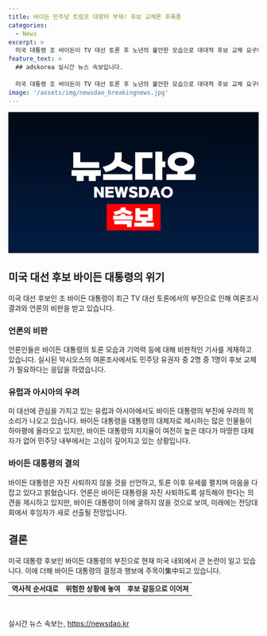 ```yaml
---
title: 바이든 민주당 트럼프 대항마 부재! 후보 교체론 후폭풍
categories:
  - News
excerpt: >
  미국 대통령 조 바이든이 TV 대선 토론 후 노년의 불안한 모습으로 대대적 후보 교체 요구에 직면하고 있다. 바이든은 유권자들의 불안에 직면하면서도 재선 포기는 거부하며 신뢰 회복을 모색하고 있다. 미국 언론뿐만 아니라 유럽과 아시아에서도 바이든의 부진이 우려되고 있으며, 민주당은 미래 대체 후보에 대한 고심을 하고 있다. 한편 바이든의 아내인 질 바이든의 역할과 영향력도 이슈로 떠올려지고 있다.
feature_text: >
  ## adskorea 실시간 뉴스 속보입니다.

  미국 대통령 조 바이든이 TV 대선 토론 후 노년의 불안한 모습으로 대대적 후보 교체 요구에 직면하고 있다. 바이든은 유권자들의 불안에 직면하면서도 재선 포기는 거부하며 신뢰 회복을 모색하고 있다. 미국 언론뿐만 아니라 유럽과 아시아에서도 바이든의 부진이 우려되고 있으며, 민주당은 미래 대체 후보에 대한 고심을 하고 있다. 한편 바이든의 아내인 질 바이든의 역할과 영향력도 이슈로 떠올려지고 있다.
image: '/assets/img/newsdao_breakingnews.jpg'
---
```


<p><img src="/assets/img/newsdao_breakingnews.jpg" alt="adskorea 속보" /></p>

<h2 data-ke-size="size26">미국 대선 후보 바이든 대통령의 위기</h2>

<p data-ke-size="size16">미국 대선 후보인 조 바이든 대통령이 최근 TV 대선 토론에서의 부진으로 인해 여론조사 결과와 언론의 비판을 받고 있습니다. </p>

<h3 data-ke-size="size21">언론의 비판</h3>

<p data-ke-size="size16">언론인들은 바이든 대통령의 토론 모습과 기억력 등에 대해 비판적인 기사를 게재하고 있습니다. 실시된 악시오스의 여론조사에서도 민주당 유권자 중 2명 중 1명이 후보 교체가 필요하다는 응답을 하였습니다.</p>

<h3 data-ke-size="size21">유럽과 아시아의 우려</h3>

<p data-ke-size="size16">미 대선에 관심을 가지고 있는 유럽과 아시아에서도 바이든 대통령의 부진에 우려의 목소리가 나오고 있습니다. 바이든 대통령을 대통령의 대체자로 제시하는 많은 인물들이 하마평에 올라오고 있지만, 바이든 대통령의 지지율이 여전히 높은 데다가 마땅한 대체자가 없어 민주당 내부에서는 고심이 깊어지고 있는 상황입니다.</p>

<h3 data-ke-size="size21">바이든 대통령의 결의</h3>

<p data-ke-size="size16">바이든 대통령은 자진 사퇴하지 않을 것을 선언하고, 토론 이후 유세를 펼치며 마음을 다잡고 있다고 밝혔습니다. 언론은 바이든 대통령을 자진 사퇴하도록 설득해야 한다는 의견을 제시하고 있지만, 바이든 대통령이 이에 굴하지 않을 것으로 보여, 미래에는 전당대회에서 후임자가 새로 선출될 전망입니다.</p>

<h2 data-ke-size="size26">결론</h2>

<p data-ke-size="size16">미국 대통령 후보인 바이든 대통령의 부진으로 현재 미국 내외에서 큰 논란이 일고 있습니다. 이에 더해 바이든 대통령의 결정과 행보에 주목이集中되고 있습니다.</p>

<table>
  <tr>
    <td style="text-align: center; height: 17px;"><b>역사적 순서대로</b></td>
    <td style="text-align: center; height: 17px;"><b>위험한 상황에 놓여</b></td>
    <td style="text-align: center; height: 17px;"><b>후보 갈등으로 이어져</b></td>
  </tr>
</table>

<p data-ke-size="size16">&nbsp;</p>
실시간 뉴스 속보는, <a href="https://newsdao.kr" rel="dofollow">https://newsdao.kr</a>


